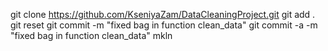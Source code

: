 git clone https://github.com/KseniyaZam/DataCleaningProject.git
git add .
git reset
git commit -m "fixed bag in function clean_data"
git commit -a -m "fixed bag in function clean_data"
mkln